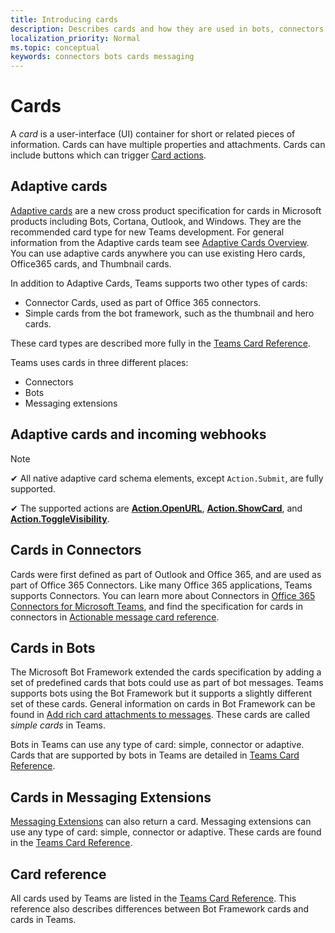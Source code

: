 ```yaml
---
title: Introducing cards
description: Describes cards and how they are used in bots, connectors and messaging extensions
localization_priority: Normal
ms.topic: conceptual
keywords: connectors bots cards messaging
---
```


# Cards

A *card* is a user-interface (UI) container for short or related pieces of information. Cards can have multiple properties and attachments. Cards can include buttons which can trigger [Card actions](~/task-modules-and-cards/cards/cards-actions.md).

## Adaptive cards

[Adaptive cards](~/task-modules-and-cards/cards/cards-reference.md#adaptive-card) are a new cross product specification for cards in Microsoft products including Bots, Cortana, Outlook, and Windows. They are the recommended card type for new Teams development. For general information from the Adaptive cards team see [Adaptive Cards Overview](/adaptive-cards). You can use adaptive cards anywhere you can use existing Hero cards, Office365 cards, and Thumbnail cards.

In addition to Adaptive Cards, Teams supports two other types of cards:

* Connector Cards, used as part of Office 365 connectors.
* Simple cards from the bot framework, such as the thumbnail and hero cards.

These card types are described more fully in the [Teams Card Reference](~/task-modules-and-cards/cards/cards-reference.md).

Teams uses cards in three different places:

* Connectors
* Bots
* Messaging extensions

## Adaptive cards and incoming webhooks

> [!NOTE]
>
> ✔ All native adaptive card schema elements, except `Action.Submit`, are fully supported.
>
> ✔ The supported actions are [**Action.OpenURL**](https://adaptivecards.io/explorer/Action.OpenUrl.html), [**Action.ShowCard**](https://adaptivecards.io/explorer/Action.ShowCard.html), and [**Action.ToggleVisibility**](https://adaptivecards.io/explorer/Action.ToggleVisibility.html).

## Cards in Connectors

Cards were first defined as part of Outlook and Office 365, and are used as part of Office 365 Connectors. Like many Office 365 applications, Teams supports Connectors. You can learn more about Connectors in [Office 365 Connectors for Microsoft Teams](~/webhooks-and-connectors/what-are-webhooks-and-connectors.md), and find the specification for cards in connectors in [Actionable message card reference](/outlook/actionable-messages/card-reference).

## Cards in Bots

The Microsoft Bot Framework extended the cards specification by adding a set of predefined cards that bots could use as part of bot messages. Teams supports bots using the Bot Framework but it supports a slightly different set of these cards. General information on cards in Bot Framework can be found in [Add rich card attachments to messages](/bot-framework/nodejs/bot-builder-nodejs-send-rich-cards). These cards are called *simple cards* in Teams.

Bots in Teams can use any type of card: simple, connector or adaptive. Cards that are supported by bots in Teams are detailed in [Teams Card Reference](~/task-modules-and-cards/cards/cards-reference.md).  

## Cards in Messaging Extensions

[Messaging Extensions](~/messaging-extensions/what-are-messaging-extensions.md) can also return a card. Messaging extensions can use any type of card: simple, connector or adaptive. These cards are found in the [Teams Card Reference](~/task-modules-and-cards/cards/cards-reference.md).

## Card reference

All cards used by Teams are listed in the [Teams Card Reference](~/task-modules-and-cards/cards/cards-reference.md). This reference also describes differences between Bot Framework cards and cards in Teams.
